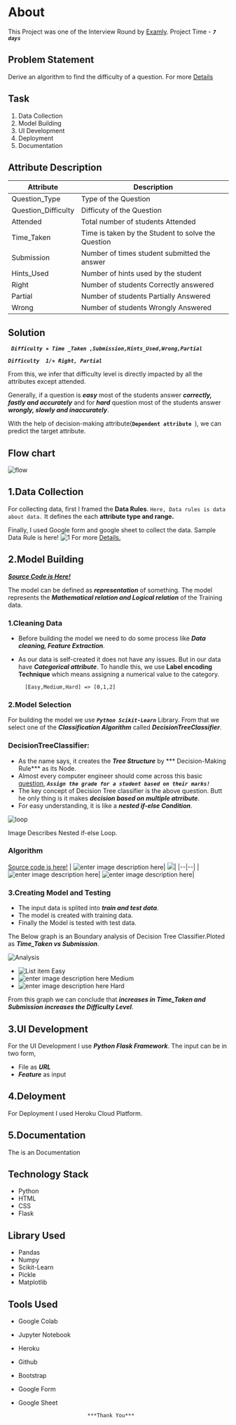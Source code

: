 # About
This Project was one of the Interview Round by [Examly](https://examly.io/).
Project Time - ***`7 days`***
## Problem Statement
Derive an algorithm to find the difficulty of a question.
For more [Details](https://github.com/akpmohan07/Difficulty-Predictor/blob/master/static/Readme%20Files/Campus%20Hiring%20Dev%20Role%20Tasks-1.pdf)
## Task
1. Data Collection
2. Model Building
3. UI Development
4. Deployment
5. Documentation
## Attribute Description
|Attribute| Description |
|--|--|
|Question_Type |Type of the Question|
|Question_Difficulty |Difficuty of the Question |
|Attended|Total number of students Attended|
|Time_Taken| Time is taken by the Student to solve the Question  |
|Submission| Number of times student submitted the answer|
|Hints_Used|Number of hints used by the student|
|Right| Number of students Correctly answered |
|Partial| Number of students Partially Answered |
|Wrong|Number of students Wrongly Answered|

## Solution

 ***` Difficulty ∝ Time _Taken ,Submission,Hints_Used,Wrong,Partial`***

 ***`Difficulty  1/∝ Right, Partial`***

From this, we infer that difficulty level is directly impacted by all the attributes except attended.

Generally, if a question is ***easy*** most of the students answer ***correctly, fastly and accurately*** and for ***hard*** question most of the students answer  ***wrongly, slowly and inaccurately***.

With the help of decision-making attribute(**`Dependent attribute `**), we can predict the target attribute.

## Flow chart
![flow](https://github.com/akpmohan07/Difficulty-Predictor/blob/master/static/Readme%20Files/Difficulty_Predictor_Struct.png?raw=)

## 1.Data Collection
For collecting data, first I framed the **Data Rules**.
`Here, Data rules is data about data.` It defines the each **attribute type and range.**

Finally, I used Google form and google sheet to collect the data.
Sample Data Rule is here!
![1](https://github.com/akpmohan07/Difficulty-Predictor/blob/master/static/Readme%20Files/Data_Rule_1.PNG?raw=)
For more [Details.](https://github.com/akpmohan07/Difficulty-Predictor/blob/master/static/Readme%20Files/Data_Rule.PNG)
## 2.Model Building
[***Source Code is Here!***](https://github.com/akpmohan07/Difficulty-Predictor/blob/master/static/Notebook/Difficulty_Predict.ipynb)

The model can be defined as ***representation*** of something. The model represents the ***Mathematical relation and Logical relation*** of the Training data.
### 1.Cleaning Data
- Before building the model we need to do some process like ***Data cleaning, Feature Extraction***.

- As our data is self-created it does not have any issues. But in our data have ***Categorical attribute***. To handle this, we use **Label encoding Technique** which means assigning a numerical value to the category.

		[Easy,Medium,Hard] => [0,1,2]
### 2.Model Selection
For building the model we use ***`Python Scikit-Learn`*** Library.
From that we select one of the  ***Classification Algorithm*** called 
***DecisionTreeClassifier***.

### DecisionTreeClassifier:
 - As the name says, it creates the ***Tree Structure*** by *** Decision-Making Rule*** as its Node.
 - Almost every computer engineer should come across this basic [question](https://www.geeksforgeeks.org/program-to-assign-grades-to-a-student-using-nested-if-else/), ***`Assign the grade for a student based on their marks!`***
 - The key concept of Decision Tree classifier is the above question. Butt he only thing is it makes ***decision based on multiple atrribute***.
 - For easy understanding, it is like a ***nested if-else Condition***.
 
![loop](https://github.com/akpmohan07/Difficulty-Predictor/blob/master/static/Readme%20Files/nested-if-else-flowchart.png?raw=)

Image Describes Nested if-else Loop.
### Algorithm
[Source code is here!](https://github.com/akpmohan07/Difficulty-Predictor/blob/master/static/Notebook/Decision_Tree.ipynb)
|  ![enter image description here](https://github.com/akpmohan07/Difficulty-Predictor/blob/master/static/Readme%20Files/dtc_1.png?raw=)|  ![](https://github.com/akpmohan07/Difficulty-Predictor/blob/master/static/Readme%20Files/dtc_2.png?raw=)|
|--|--|
|  ![enter image description here](https://github.com/akpmohan07/Difficulty-Predictor/blob/master/static/Readme%20Files/dtc_3.png?raw=)|  ![enter image description here](https://github.com/akpmohan07/Difficulty-Predictor/blob/master/static/Readme%20Files/dtc_4.png?raw=)|
### 3.Creating Model and Testing
 - The input data is splited into ***train and test data***.
 - The model is created with training data.
 - Finally the Model is tested with test data.
 
The Below graph is an Boundary analysis of Decision Tree Classifier.Ploted as ***Time_Taken vs Submission***.

![Analysis](https://github.com/akpmohan07/Difficulty-Predictor/blob/master/static/Readme%20Files/dtc_boundary_analysis.png?raw=)

 - ![List item](https://via.placeholder.com/15/9a21fc/?text=%20) Easy
 - ![enter image description here](https://via.placeholder.com/15/f3ff4f/?text=%20) Medium
 - ![enter image description here](https://via.placeholder.com/15/59b7ff/?text=%20) Hard

From this graph we can conclude that  ***increases in Time_Taken and Submission increases  the Difficulty Level***.
 
 
 ## 3.UI Development
For the UI Development I use ***Python Flask Framework***.
The input can be in two form,
 - File as ***URL***
 - ***Feature*** as input
 ## 4.Deloyment
 For Deployment I used Heroku Cloud Platform.
## 5.Documentation
The is an Documentation
## Technology Stack
 -  Python
 - HTML
 - CSS
 - Flask
 
## Library Used
 - Pandas
 - Numpy
 - Scikit-Learn
 - Pickle
 - Matplotlib
## Tools Used
 - Google Colab
 - Jupyter Notebook
 - Heroku
 - Github
 - Bootstrap
 - Google Form
 - Google Sheet


                             ***Thank You***

